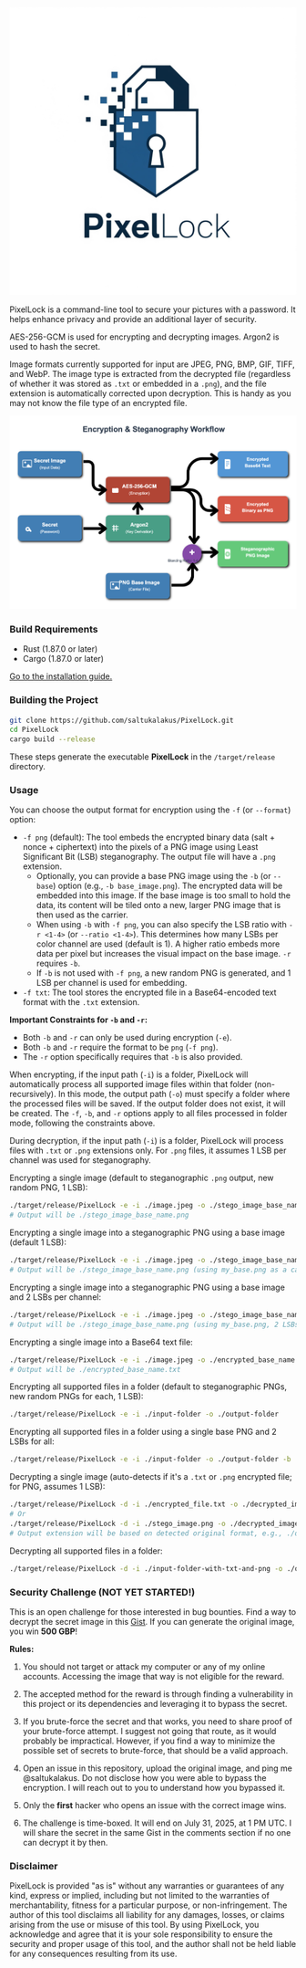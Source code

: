 ![PixelLock](https://github.com/saltukalakus/PixelLock/blob/main/PixelLock.jpeg)

PixelLock is a command-line tool to secure your pictures with a password. It helps enhance privacy and provide an additional layer of security.

AES-256-GCM is used for encrypting and decrypting images. Argon2 is used to hash the secret. 

Image formats currently supported for input are JPEG, PNG, BMP, GIF, TIFF, and WebP. The image type is extracted from the decrypted file (regardless of whether it was stored as `.txt` or embedded in a `.png`), and the file extension is automatically corrected upon decryption. This is handy as you may not know the file type of an encrypted file.

![Flow](https://github.com/saltukalakus/PixelLock/blob/main/Flow.png)

### Build Requirements
- Rust (1.87.0 or later)
- Cargo (1.87.0 or later)

[Go to the installation guide.](https://www.rust-lang.org/learn/get-started)

### Building the Project

   ```bash
   git clone https://github.com/saltukalakus/PixelLock.git
   cd PixelLock
   cargo build --release
   ```

These steps generate the executable **PixelLock** in the `/target/release` directory.

### Usage

You can choose the output format for encryption using the `-f` (or `--format`) option:
-   `-f png` (default): The tool embeds the encrypted binary data (salt + nonce + ciphertext) into the pixels of a PNG image using Least Significant Bit (LSB) steganography. The output file will have a `.png` extension.
    -   Optionally, you can provide a base PNG image using the `-b` (or `--base`) option (e.g., `-b base_image.png`). The encrypted data will be embedded into this image. If the base image is too small to hold the data, its content will be tiled onto a new, larger PNG image that is then used as the carrier.
    -   When using `-b` with `-f png`, you can also specify the LSB ratio with `-r <1-4>` (or `--ratio <1-4>`). This determines how many LSBs per color channel are used (default is 1). A higher ratio embeds more data per pixel but increases the visual impact on the base image. `-r` requires `-b`.
    -   If `-b` is not used with `-f png`, a new random PNG is generated, and 1 LSB per channel is used for embedding.
-   `-f txt`: The tool stores the encrypted file in a Base64-encoded text format with the `.txt` extension.

**Important Constraints for `-b` and `-r`:**
-   Both `-b` and `-r` can only be used during encryption (`-e`).
-   Both `-b` and `-r` require the format to be `png` (`-f png`).
-   The `-r` option specifically requires that `-b` is also provided.

When encrypting, if the input path (`-i`) is a folder, PixelLock will automatically process all supported image files within that folder (non-recursively). In this mode, the output path (`-o`) must specify a folder where the processed files will be saved. If the output folder does not exist, it will be created. The `-f`, `-b`, and `-r` options apply to all files processed in folder mode, following the constraints above.

During decryption, if the input path (`-i`) is a folder, PixelLock will process files with `.txt` or `.png` extensions only. For `.png` files, it assumes 1 LSB per channel was used for steganography.

Encrypting a single image (default to steganographic `.png` output, new random PNG, 1 LSB):
```bash
./target/release/PixelLock -e -i ./image.jpeg -o ./stego_image_base_name
# Output will be ./stego_image_base_name.png
```

Encrypting a single image into a steganographic PNG using a base image (default 1 LSB):
```bash
./target/release/PixelLock -e -i ./image.jpeg -o ./stego_image_base_name -b ./my_base.png
# Output will be ./stego_image_base_name.png (using my_base.png as a carrier, 1 LSB)
```

Encrypting a single image into a steganographic PNG using a base image and 2 LSBs per channel:
```bash
./target/release/PixelLock -e -i ./image.jpeg -o ./stego_image_base_name -b ./my_base.png -r 2
# Output will be ./stego_image_base_name.png (using my_base.png, 2 LSBs)
```

Encrypting a single image into a Base64 text file:
```bash
./target/release/PixelLock -e -i ./image.jpeg -o ./encrypted_base_name -f txt
# Output will be ./encrypted_base_name.txt
```

Encrypting all supported files in a folder (default to steganographic PNGs, new random PNGs for each, 1 LSB):
```bash
./target/release/PixelLock -e -i ./input-folder -o ./output-folder
```

Encrypting all supported files in a folder using a single base PNG and 2 LSBs for all:
```bash
./target/release/PixelLock -e -i ./input-folder -o ./output-folder -b ./my_base.png -r 2
```

Decrypting a single image (auto-detects if it's a `.txt` or `.png` encrypted file; for PNG, assumes 1 LSB):
```bash
./target/release/PixelLock -d -i ./encrypted_file.txt -o ./decrypted_image_base_name
# Or
./target/release/PixelLock -d -i ./stego_image.png -o ./decrypted_image_base_name
# Output extension will be based on detected original format, e.g., ./decrypted_image_base_name.jpeg
```

Decrypting all supported files in a folder:
```bash
./target/release/PixelLock -d -i ./input-folder-with-txt-and-png -o ./output-folder-for-decrypted
```

### Security Challenge (NOT YET STARTED!)

This is an open challenge for those interested in bug bounties. Find a way to decrypt the secret image in this [Gist](). If you can generate the original image, you win **500 GBP**!

**Rules:**

1. You should not target or attack my computer or any of my online accounts. Accessing the image that way is not eligible for the reward.

2. The accepted method for the reward is through finding a vulnerability in this project or its dependencies and leveraging it to bypass the secret. 

3. If you brute-force the secret and that works, you need to share proof of your brute-force attempt. I suggest not going that route, as it would probably be impractical. However, if you find a way to minimize the possible set of secrets to brute-force, that should be a valid approach.

4. Open an issue in this repository, upload the original image, and ping me @saltukalakus. Do not disclose how you were able to bypass the encryption. I will reach out to you to understand how you bypassed it.

5. Only the **first** hacker who opens an issue with the correct image wins.

6. The challenge is time-boxed. It will end on July 31, 2025, at 1 PM UTC. I will share the secret in the same Gist in the comments section if no one can decrypt it by then.

### Disclaimer 

PixelLock is provided "as is" without any warranties or guarantees of any kind, express or implied, including but not limited to the warranties of merchantability, fitness for a particular purpose, or non-infringement. The author of this tool disclaims all liability for any damages, losses, or claims arising from the use or misuse of this tool. By using PixelLock, you acknowledge and agree that it is your sole responsibility to ensure the security and proper usage of this tool, and the author shall not be held liable for any consequences resulting from its use.
